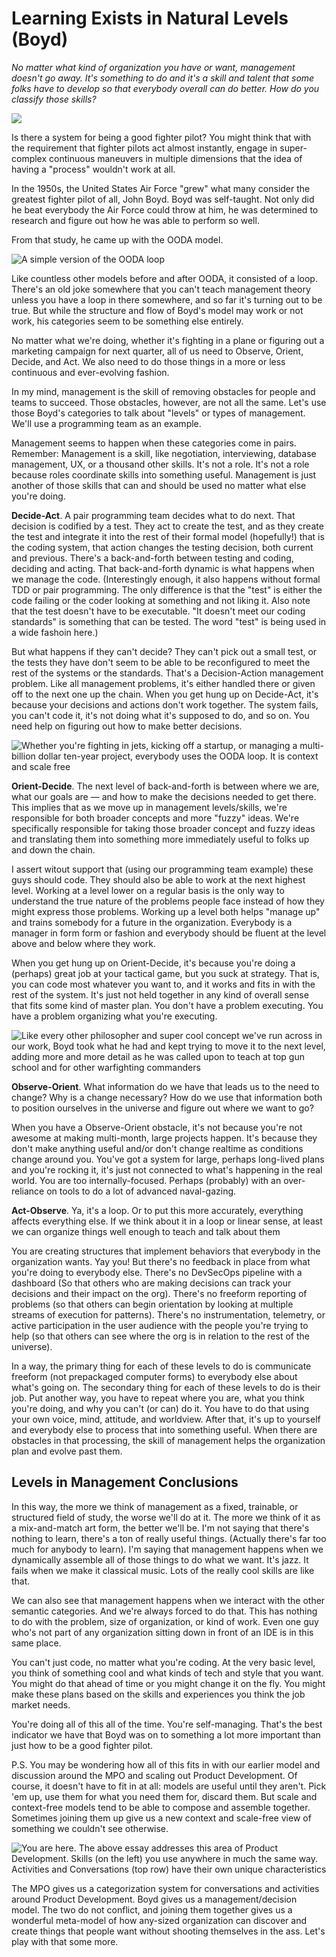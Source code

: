 # Learning Exists in Natural Levels (Boyd)

*No matter what kind of organization you have or want, management doesn't go away. It's something to do and it's a skill and talent that some folks have to develop so that everybody overall can do better. How do you classify those skills?*

![](resources/images/levels-boyd-ooda.jpg)

Is there a system for being a good fighter pilot? You might think that with the requirement that fighter pilots act almost instantly, engage in super-complex continuous maneuvers in multiple dimensions that the idea of having a "process" wouldn't work at all.

In the 1950s, the United States Air Force "grew" what many consider the greatest fighter pilot of all, John Boyd. Boyd was self-taught. Not only did he beat everybody the Air Force could throw at him, he was determined to research and figure out how he was able to perform so well.

From that study, he came up with the OODA model.

![A simple version of the OODA loop](resources/images/levels-simple-ooda-loop.png)

Like countless other models before and after OODA, it consisted of a loop. There's an old joke somewhere that you can't teach management theory unless you have a loop in there somewhere, and so far it's turning out to be true. But while the structure and flow of Boyd's model may work or not work, his categories seem to be something else entirely.

No matter what we're doing, whether it's fighting in a plane or figuring out a marketing campaign for next quarter, all of us need to Observe, Orient, Decide, and Act. We also need to do those things in a more or less continuous and ever-evolving fashion.

In my mind, management is the skill of removing obstacles for people and teams to succeed. Those obstacles, however, are not all the same. Let's use those Boyd's categories to talk about "levels" or types of management. We'll use a programming team as an example.

Management seems to happen when these categories come in pairs. Remember: Management is a skill, like negotiation, interviewing, database management, UX, or a thousand other skills. It's not a role. It's not a role because roles coordinate skills into something useful. Management is just another of those skills that can and should be used no matter what else you're doing.

**Decide-Act**. A pair programming team decides what to do next. That decision is codified by a test. They act to create the test, and as they create the test and integrate it into the rest of their formal model (hopefully!) that is the coding system, that action changes the testing decision, both current and previous. There's a back-and-forth between testing and coding, deciding and acting. That back-and-forth dynamic is what happens when we manage the code. (Interestingly enough, it also happens without formal TDD or pair programming. The only difference is that the "test" is either the code failing or the coder looking at something and not liking it. Also note that the test doesn't have to be executable. "It doesn't meet our coding standards" is something that can be tested. The word "test" is being used in a wide fashoin here.)

But what happens if they can't decide? They can't pick out a small test, or the tests they have don't seem to be able to be reconfigured to meet the rest of the systems or the standards. That's a Decision-Action management problem. Like all management problems, it's either handled there or given off to the next one up the chain.
When you get hung up on Decide-Act, it's because your decisions and actions don't work together. The system fails, you can't code it, it's not doing what it's supposed to do, and so on. You need help on figuring out how to make better decisions.

![Whether you're fighting in jets, kicking off a startup, or managing a multi-billion dollar ten-year project, everybody uses the OODA loop. It is context and scale free](resources/images/levels-fighter-jet-ooda-loop.jpg)

**Orient-Decide**.  The next level of back-and-forth is between where we are, what our goals are — and how to make the decisions needed to get there. This implies that as we move up in management levels/skills, we're responsible for both broader concepts and more "fuzzy" ideas. We're specifically responsible for taking those broader concept and fuzzy ideas and translating them into something more immediately useful to folks up and down the chain.

I assert witout support that (using our programming team example) these guys should code. They should also be able to work at the next highest level. Working at a level lower on a regular basis is the only way to understand the true nature of the problems people face instead of how they might express those problems. Working up a level both helps "manage up" and trains somebody for a future in the organization. Everybody is a manager in form form or fashion and everybody should be fluent at the level above and below where they work.

When you get hung up on Orient-Decide, it's because you're doing a (perhaps) great job at your tactical game, but you suck at strategy. That is, you can code most whatever you want to, and it works and fits in with the rest of the system. It's just not held together in any kind of overall sense that fits some kind of master plan. You don't have a problem executing. You have a problem organizing what you're executing.

![Like every other philosopher and super cool concept we've run across in our work, Boyd took what he had and kept trying to move it to the next level, adding more and more detail as he was called upon to teach at top gun school and for other warfighting commanders](resources/images/levels-more-complex-ooda.svg)

**Observe-Orient**. What information do we have that leads us to the need to change? Why is a change necessary? How do we use that information both to position ourselves in the universe and figure out where we want to go?

When you have a Observe-Orient obstacle, it's not because you're not awesome at making multi-month, large projects happen. It's because they don't make anything useful and/or don't change realtime as conditions change around you. You've got a system for large, perhaps long-lived plans and you're rocking it, it's just not connected to what's happening in the real world. You are too internally-focused. Perhaps (probably) with an over-reliance on tools to do a lot of advanced naval-gazing.

**Act-Observe**. Ya, it's a loop. Or to put this more accurately, everything affects everything else. If we think about it in a loop or linear sense, at least we can organize things well enough to teach and talk about them

You are creating structures that implement behaviors that everybody in the organization wants. Yay you! But there's no feedback in place from what you're doing to everybody else. There's no DevSecOps pipeline with a dashboard (So that others who are making decisions can track your decisions and their impact on the org). There's no freeform reporting of problems (so that others can begin orientation by looking at multiple streams of execution for patterns). There's no instrumentation, telemetry, or active participation in the user audience with the people you're trying to help (so that others can see where the org is in relation to the rest of the universe).

In  a way, the primary thing for each of these levels to do is communicate freeform (not prepackaged computer forms) to everybody else about what's going on. The secondary thing for each of these levels to do is their job. Put another way, you have to repeat where you are, what you think you're doing, and why you can't (or can) do it. You have to do that using your own voice, mind, attitude, and worldview. After that, it's up to yourself and everybody else to process that into something useful. When there are obstacles in that processing, the skill of management helps the organization plan and evolve past them.

## Levels in Management Conclusions

In this way, the more we think of management as a fixed, trainable, or structured field of study, the worse we'll do at it. The more we think of it as a mix-and-match art form, the better we'll be. I'm not saying that there's nothing to learn, there's a ton of really useful things. (Actually there's far too much for anybody to learn). I'm saying that management happens when we dynamically assemble all of those things to do what we want. It's jazz. It fails when we make it classical music. Lots of the really cool skills are like that.

We can also see that management happens when we interact with the other semantic categories. And we're always forced to do that. This has nothing to do with the problem, size of organization, or kind of work. Even one guy who's not part of any organization sitting down in front of an IDE is in this same place.

You can't just code, no matter what you're coding. At the very basic level, you think of something cool and what kinds of tech and style that you want. You might do that ahead of time or you might change it on the fly. You might make these plans based on the skills and experiences you think the job market needs.

You're doing all of this all of the time. You're self-managing. That's the best indicator we have that Boyd was on to something a lot more important than just how to be a good fighter pilot.

P.S. You may be wondering how all of this fits in with our earlier model and discussion around the MPO and scaling out Product Development. Of course, it doesn't have to fit in at all: models are useful until they aren't. Pick 'em up, use them for what you need them for, discard them. But scale and context-free models tend to be able to compose and assemble together. Sometimes joining them up give us a new context and scale-free view of something we couldn't see otherwise.

![You are here. The above essay addresses this area of Product Development. Skills (on the left) you use anywhere in much the same way. Activities and Conversations (top row) have their own unique characteristics](resources/images/levels-you-are-here.png)

The MPO gives us a categorization system for conversations and activities around Product Development. Boyd gives us a management/decision model. The two do not conflict, and joining them together gives us a wonderful meta-model of how any-sized organization can discover and create things that people want without shooting themselves in the ass.
Let's play with that some more.
